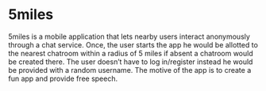 # 5miles
5miles is a mobile application that lets nearby users interact anonymously through a chat service. Once, the user starts the app he would be allotted to the nearest chatroom within a radius of 5 miles if absent a chatroom would be created there. The user doesn’t have to log in/register instead he would be provided with a random username. The motive of the app is to create a fun app and provide free speech.
